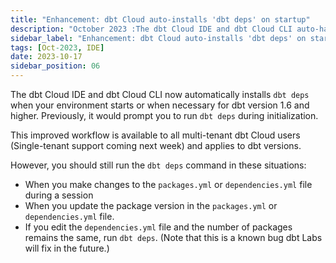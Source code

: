 ```yaml
---
title: "Enhancement: dbt Cloud auto-installs 'dbt deps' on startup"
description: "October 2023 :The dbt Cloud IDE and dbt Cloud CLI auto-handles 'dbt deps' on startup; manual run needed for 'packages.yml' changes. Available for multi-tenant users (single-tenant support coming soon) and applies to all dbt versions."
sidebar_label: "Enhancement: dbt Cloud auto-installs 'dbt deps' on startup"
tags: [Oct-2023, IDE]
date: 2023-10-17
sidebar_position: 06
---
```


The dbt Cloud IDE and dbt Cloud CLI now automatically installs `dbt deps` when your environment starts or when necessary for dbt version 1.6 and higher. Previously, it would prompt you to run `dbt deps` during initialization. 

This improved workflow is available to all multi-tenant dbt Cloud users (Single-tenant support coming next week) and applies to dbt versions.

However, you should still run the `dbt deps` command in these situations:

- When you make changes to the `packages.yml` or `dependencies.yml` file during a session
- When you update the package version in the `packages.yml` or `dependencies.yml` file. 
- If you edit the `dependencies.yml` file and the number of packages remains the same, run `dbt deps`. (Note that this is a known bug dbt Labs will fix in the future.)



